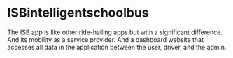 # ISBintelligentschoolbus
The ISB app is like other ride-hailing apps but with a significant difference. And its mobility as a service provider. And a dashboard website that accesses all data in the application between the user, driver, and the admin.
